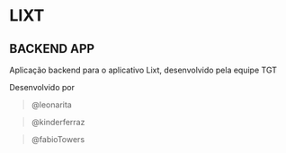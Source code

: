 # LIXT
## BACKEND APP
Aplicação backend para o aplicativo Lixt, desenvolvido pela equipe TGT

Desenvolvido por
> @leonarita

> @kinderferraz

> @fabioTowers
